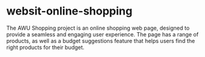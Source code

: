 # websit-online-shopping
The AWU Shopping project is an online shopping web page, designed to provide a  seamless and engaging user experience. The page has a range of products, as well as  a budget suggestions feature that helps users find the right products for their  budget.
